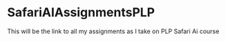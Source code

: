 # SafariAIAssignmentsPLP
This will be the link to all my assignments as I take on PLP Safari Ai course
